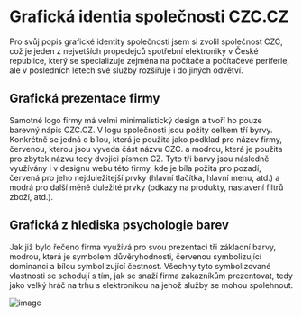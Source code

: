 # Grafická identia společnosti CZC.&#8204;CZ
Pro svůj popis grafické identity společnosti jsem si zvolil společnost CZC, což je jeden z nejvetších propedejců spotřební elektroniky v České republice, který se specializuje zejména na počítače a počítačévé periferie, ale v posledních letech své služby rozšiřuje i do jiných odvětví. 
## Grafická prezentace firmy
Samotné logo firmy má velmi minimalistický design a tvoří ho pouze barevný nápis CZC.&#8204;CZ. V logu společnosti jsou požity celkem tří byrvy. Konkrétně se jedná o bílou, která je použita jako podklad pro název firmy, červenou, kterou jsou vyveda část názvu CZC. a modrou, která je použita pro zbytek názvu tedy dvojici písmen CZ. Tyto tři barvy jsou následně využívány i v designu webu této firmy, kde je bíla požita pro pozadí, červená pro jeho nejduležitejší prvky (hlavní tlačítka,  hlavní menu, atd.) a modrá pro další méně duležité prvky (odkazy na produkty, nastavení filtrů zboží, atd.).

## Grafická z hlediska psychologie barev
Jak již bylo řečeno firma využívá pro svou prezentaci tři základní barvy, modrou, která je symbolem důvěryhodnosti, červenou symbolizující dominanci a bílou symbolizující čestnost. Všechny tyto symbolizované vlastnosti se schodují s tím, jak se snaží firma zákazníkům prezentovat, tedy jako velký hráč na trhu s elektronikou na jehož služby se mohou spolehnout.

![image](https://iczc.cz/static/1638530717/img/redesign/page/logo-sharing.png)
